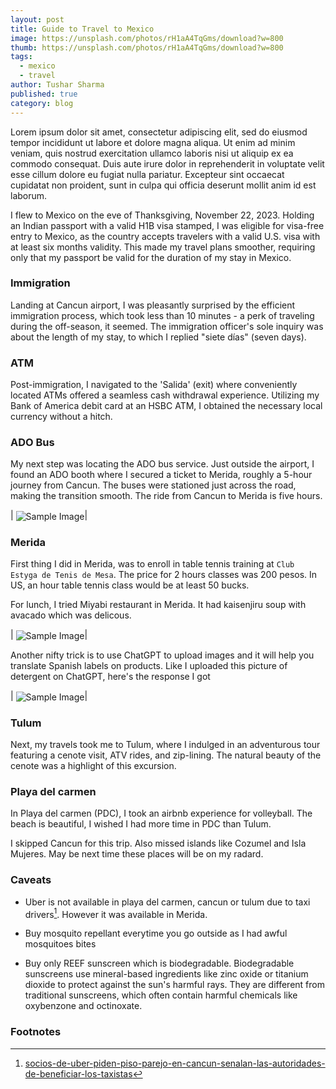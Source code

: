 ```yaml
---
layout: post
title: Guide to Travel to Mexico
image: https://unsplash.com/photos/rH1aA4TqGms/download?w=800
thumb: https://unsplash.com/photos/rH1aA4TqGms/download?w=800
tags:
  - mexico
  - travel
author: Tushar Sharma
published: true
category: blog
---
```


Lorem ipsum dolor sit amet, consectetur adipiscing elit, sed do eiusmod tempor incididunt ut labore et dolore magna aliqua. Ut enim ad minim veniam, quis nostrud exercitation ullamco laboris nisi ut aliquip ex ea commodo consequat. Duis aute irure dolor in reprehenderit in voluptate velit esse cillum dolore eu fugiat nulla pariatur. Excepteur sint occaecat cupidatat non proident, sunt in culpa qui officia deserunt mollit anim id est laborum.<!-- truncate_here -->

I flew to Mexico on the eve of Thanksgiving, November 22, 2023. Holding an Indian passport with a valid H1B visa stamped, I was eligible for visa-free entry to Mexico, as the country accepts travelers with a valid U.S. visa with at least six months validity. This made my travel plans smoother, requiring only that my passport be valid for the duration of my stay in Mexico.

### Immigration

Landing at Cancun airport, I was pleasantly surprised by the efficient immigration process, which took less than 10 minutes - a perk of traveling during the off-season, it seemed. The immigration officer's sole inquiry was about the length of my stay, to which I replied "siete días" (seven days).

### ATM

Post-immigration, I navigated to the 'Salida' (exit) where conveniently located ATMs offered a seamless cash withdrawal experience. Utilizing my Bank of America debit card at an HSBC ATM, I obtained the necessary local currency without a hitch.

### ADO Bus

My next step was locating the ADO bus service. Just outside the airport, I found an ADO booth where I secured a ticket to Merida, roughly a 5-hour journey from Cancun. The buses were stationed just across the road, making the transition smooth. The ride from Cancun to Merida is five hours.

| <img align="center"  loading="lazy" src="https://drive.google.com/uc?export=view&id=1qdlXaf-F71K3E_6KUhwGncR1dQ9RX4mm" alt="Sample Image" />|

### Merida

First thing I did in Merida, was to enroll in table tennis training at `Club Estyga de Tenis de Mesa`. The price for 2 hours classes was 200 pesos. In US, an hour table tennis class would be at least 50 bucks.

For lunch, I tried Miyabi restaurant in Merida. It had kaisenjiru soup with avacado which was delicous. 

| <img align="center"  loading="lazy" src="https://drive.google.com/uc?export=view&id=1A4G1IQxRKhrG2lYR9HCHrzRNnrYr1s_1" alt="Sample Image" />|

Another nifty trick is to use ChatGPT to upload images and it will help you translate Spanish labels on products. Like I uploaded this picture of detergent on ChatGPT, here's the response I got 

| <img align="center"  loading="lazy" src="https://drive.google.com/uc?export=view&id=1Xl9MMTwx_EGjoD203EyqINAwIebjB74w" alt="Sample Image" />|

### Tulum

Next, my travels took me to Tulum, where I indulged in an adventurous tour featuring a cenote visit, ATV rides, and zip-lining. The natural beauty of the cenote was a highlight of this excursion. 

### Playa del carmen

In Playa del carmen (PDC), I took an airbnb experience for volleyball. The beach is beautiful, I wished I had more time in PDC than Tulum. 

I skipped Cancun for this trip. Also missed islands like Cozumel and Isla Mujeres. May be next time these places will be on my radard.

### Caveats

* Uber is not available in playa del carmen, cancun or tulum due to taxi drivers[^taxi]. However it was available in Merida. 

* Buy mosquito repellant everytime you go outside as I had awful mosquitoes bites

* Buy only REEF sunscreen which is biodegradable. Biodegradable sunscreens use mineral-based ingredients like zinc oxide or titanium dioxide to protect against the sun's harmful rays. They are different from traditional sunscreens, which often contain harmful chemicals like oxybenzone and octinoxate.

### Footnotes

[^taxi]: <a href="https://www.poresto.net/quintana-roo/2023/4/7/socios-de-uber-piden-piso-parejo-en-cancun-senalan-las-autoridades-de-beneficiar-los-taxistas-378539.html">socios-de-uber-piden-piso-parejo-en-cancun-senalan-las-autoridades-de-beneficiar-los-taxistas</a>
